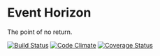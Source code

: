 # Event Horizon

The point of no return.

[![Build Status](https://travis-ci.org/LaunchAcademy/event_horizon.svg?branch=master)](https://travis-ci.org/LaunchAcademy/event_horizon) [![Code Climate](https://codeclimate.com/github/LaunchAcademy/event_horizon.png)](https://codeclimate.com/github/LaunchAcademy/event_horizon) [![Coverage Status](https://coveralls.io/repos/LaunchAcademy/event_horizon/badge.png)](https://coveralls.io/r/LaunchAcademy/event_horizon)
